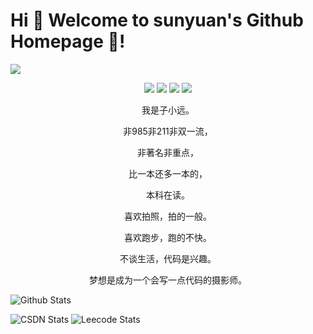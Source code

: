 
# Hi 🎉 Welcome to sunyuan's Github Homepage  👋!

<img src="https://readme-typing-svg.herokuapp.com/?lines=Welcome,%20visitor!;Hello%20Github、Hello%20World!&font=Roboto" align = "center" />

<div align= "center">
<p>
<img src="https://img.shields.io/static/v1?label=Program&message=Java&color=blue"/>
<a href="https://blog.csdn.net/qq_45796667?spm=1018.2226.3001.5343"><img src="https://img.shields.io/static/v1?label=Blog&message=CSDN&color=red"/></a>
<a href="https://www.xixihaha.tech"><img src="https://img.shields.io/static/v1?label=Home&message=HomePage&color=cyan"/></a>
<img src="https://visitor-badge.glitch.me/badge?page_id=https://github.com/sunyuan686&right_color=red" />
</p>
</div>



<div align="center">
<p>我是子小远。</p>
<p>非985非211非双一流，</p>
<p>非著名非重点，</p>
<p>比一本还多一本的，</p>
<p>本科在读。</p>
<p>喜欢拍照，拍的一般。</p>
<p>喜欢跑步，跑的不快。</p>
<p>不谈生活，代码是兴趣。</p>
<p>梦想是成为一个会写一点代码的摄影师。</p>
</div>



![Github Stats](https://github-readme-stats.vercel.app/api?username=sunyuan686&show_icons=true&count_private=true)


![CSDN Stats](https://stats.justsong.cn/api/csdn?id=qq_45796667&)
![Leecode Stats](https://stats.justsong.cn/api/leetcode?username=sunyuan686&cn=true)




<!--
![](https://activity-graph.herokuapp.com/graph?username=sunyuan686&theme=github)
![Most Used Languages](https://github-readme-stats.vercel.app/api/top-langs/?username=sunyuan686&layout=compact)
-->

<!--
**sunyuan686/sunyuan686** is a ✨ _special_ ✨ repository because its `README.md` (this file) appears on your GitHub profile.

Here are some ideas to get you started:

- 🔭 I’m currently working on ...
- 🌱 I’m currently learning ...
- 👯 I’m looking to collaborate on ...
- 🤔 I’m looking for help with ...
- 💬 Ask me about ...
- 📫 How to reach me: ...
- 😄 Pronouns: ...
- ⚡ Fun fact: ...
-->
